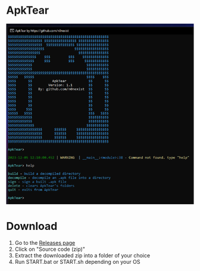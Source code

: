 # ApkTear
![](https://github.com/n0nexist/ApkTear/blob/main/screenshot.png?raw=true)

# Download
<ol>
  <li>Go to the <a href="https://github.com/n0nexist/ApkTear/releases/latest">Releases page</a></li>
  <li>Click on "Source code (zip)"</li>
  <li>Extract the downloaded zip into a folder of your choice</li>
  <li>Run START.bat or START.sh depending on your OS</li>
</ol>

